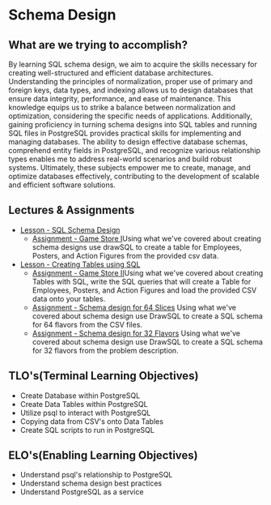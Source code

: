 # Schema Design

## What are we trying to accomplish?

By learning SQL schema design, we aim to acquire the skills necessary for creating well-structured and efficient database architectures. Understanding the principles of normalization, proper use of primary and foreign keys, data types, and indexing allows us to design databases that ensure data integrity, performance, and ease of maintenance. This knowledge equips us to strike a balance between normalization and optimization, considering the specific needs of applications. Additionally, gaining proficiency in turning schema designs into SQL tables and running SQL files in PostgreSQL provides practical skills for implementing and managing databases. The ability to design effective database schemas, comprehend entity fields in PostgreSQL, and recognize various relationship types enables me to address real-world scenarios and build robust systems. Ultimately, these subjects empower me to create, manage, and optimize databases effectively, contributing to the development of scalable and efficient software solutions.

## Lectures & Assignments

- [Lesson - SQL Schema Design](./1-sql-schema-design.md)
  - [Assignment - Game Store I](.)Using what we've covered about creating schema designs use drawSQL to create a table for Employees, Posters, and Action Figures from the provided csv data.
- [Lesson - Creating Tables using SQL](./2-creating-tables.md)
  - [Assignment - Game Store II](.)Using what we've covered about creating Tables with SQL, write the SQL queries that will create a Table for Employees, Posters, and Action Figures and load the provided CSV data onto your tables.
  - [Assignment - Schema design for 64 Slices](.) Using what we've covered about schema design use DrawSQL to create a SQL schema for 64 flavors from the CSV files.
  - [Assignment - Schema design for 32 Flavors](.) Using what we've covered about schema design use DrawSQL to create a SQL schema for 32 flavors from the problem description.
  
## TLO's(Terminal Learning Objectives)

- Create Database within PostgreSQL
- Create Data Tables within PostgreSQL
- Utilize psql to interact with PostgreSQL
- Copying data from CSV's onto Data Tables
- Create SQL scripts to run in PostgreSQL

## ELO's(Enabling Learning Objectives)

- Understand psql's relationship to PostgreSQL
- Understand schema design best practices
- Understand PostgreSQL as a service

